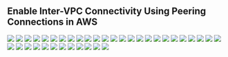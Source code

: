 ## Enable Inter-VPC Connectivity Using Peering Connections in AWS

<img src="/assets/images/AWS Peering 1.png">
<img src="/assets/images/AWS Peering 2.png">
<img src="/assets/images/AWS Peering 3.png">
<img src="/assets/images/AWS Peering 4.png">
<img src="/assets/images/AWS Peering 5.png">
<img src="/assets/images/AWS Peering 6.png">
<img src="/assets/images/AWS Peering 7.png">
<img src="/assets/images/AWS Peering 8.png">
<img src="/assets/images/AWS Peering 9.png">
<img src="/assets/images/AWS Peering 10.png">
<img src="/assets/images/AWS Peering 11.png">
<img src="/assets/images/AWS Peering 12.png">
<img src="/assets/images/AWS Peering 13.png">
<img src="/assets/images/AWS Peering 14.png">
<img src="/assets/images/AWS Peering 15.png">
<img src="/assets/images/AWS Peering 16.png">
<img src="/assets/images/AWS Peering 17.png">
<img src="/assets/images/AWS Peering 18.png">
<img src="/assets/images/AWS Peering 19.png">
<img src="/assets/images/AWS Peering 20.png">
<img src="/assets/images/AWS Peering 21.png">
<img src="/assets/images/AWS Peering 22.png">
<img src="/assets/images/AWS Peering 23.png">
<img src="/assets/images/AWS Peering 24.png">
<img src="/assets/images/AWS Peering 25.png">
<img src="/assets/images/AWS Peering 26.png">
<img src="/assets/images/AWS Peering 27.png">
<img src="/assets/images/AWS Peering 28.png">
<img src="/assets/images/AWS Peering 29.png">
<img src="/assets/images/AWS Peering 30.png">
<img src="/assets/images/AWS Peering 31.png">
<img src="/assets/images/AWS Peering 32.png">
<img src="/assets/images/AWS Peering 33.png">
<img src="/assets/images/AWS Peering 34.png">
<img src="/assets/images/AWS Peering 35.png">
<img src="/assets/images/AWS Peering 36.png">
<img src="/assets/images/AWS Peering 37.png">




